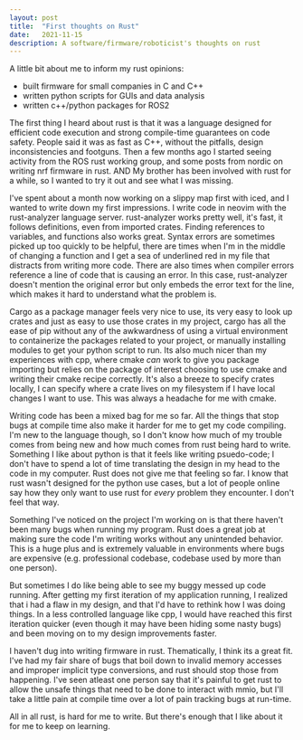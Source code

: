 ```yaml
---
layout: post
title:  "First thoughts on Rust"
date:   2021-11-15
description: A software/firmware/roboticist's thoughts on rust
---
```



A little bit about me to inform my rust opinions:
- built firmware for small companies in C and C++
- written python scripts for GUIs and data analysis
- written c++/python packages for ROS2

The first thing I heard about rust is that it was a language designed for efficient code execution and strong compile-time guarantees on code safety.
People said it was as fast as C++, without the pitfalls, design inconsistencies and footguns. 
Then a few months ago I started seeing activity from the ROS rust working group, and some posts from nordic on writing nrf firmware in rust.
AND My brother has been involved with rust for a while, so I wanted to try it out and see what I was missing. 

I've spent about a month now working on a slippy map first with iced, and I wanted to write down my first impressions. I write code in neovim with the rust-analyzer language server. rust-analyzer works pretty well, it's fast, it follows definitions, even from imported crates. Finding references to variables, and functions also works great. Syntax errors are sometimes picked up too quickly to be helpful, there are times when I'm in the middle of changing a function and I get a sea of underlined red in my file that distracts from writing more code. There are also times when compiler errors reference a line of code that is causing an error. In this case, rust-analyzer doesn't mention the original error but only embeds the error text for the line, which makes it hard to understand what the problem is.

Cargo as a package manager feels very nice to use, its very easy to look up crates and just as easy to use those crates in my project, cargo has all the ease of pip without any of the awkwardness of using a virtual environment to containerize the packages related to your project, or manually installing modules to get your python script to run. Its also much nicer than my experiences with cpp, where cmake _can_ work to give you package importing but relies on the package of interest choosing to use cmake and writing their cmake recipe correctly. It's also a breeze to specify crates locally, I can specify where a crate lives on my filesystem if I have local changes I want to use. This was always a headache for me with cmake. 

Writing code has been a mixed bag for me so far. All the things that stop bugs at compile time also make it harder for me to get my code compiling. I'm new to the language though, so I don't know how much of my trouble comes from being new and how much comes from rust being hard to write. Something I like about python is that it feels like writing psuedo-code; I don't have to spend a lot of time translating the design in my head to the code in my computer. Rust does not give me that feeling so far. I know that rust wasn't designed for the python use cases, but a lot of people online say how they only want to use rust for _every_ problem they encounter. I don't feel that way. 

Something I've noticed on the project I'm working on is that there haven't been many bugs when running my program. Rust does a great job at making sure the code I'm writing works without any unintended behavior. This is a huge plus and is extremely valuable in environments where bugs are expensive (e.g. professional codebase, codebase used by more than one person). 

But sometimes I do like being able to see my buggy messed up code running. After getting my first iteration of my application running, I realized that i had a flaw in my design, and that I'd have to rethink how I was doing things. In a less controlled language like cpp, I would have reached this first iteration quicker (even though it may have been hiding some nasty bugs) and been moving on to my design improvements faster.

I haven't dug into writing firmware in rust. Thematically, I think its a great fit. I've had my fair share of bugs that boil down to invalid memory accesses and improper implicit type conversions, and rust should stop those from happening. I've seen atleast one person say that it's painful to get rust to allow the unsafe things that need to be done to interact with mmio, but I'll take a little pain at compile time over a lot of pain tracking bugs at run-time.

All in all rust, is hard for me to write. But there's enough that I like about it for me to keep on learning.

